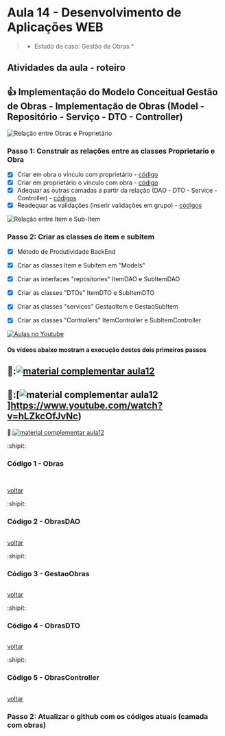 # Aula 14 - Desenvolvimento de Aplicações WEB

> 
> 
>  * Estudo de caso: Gestão de Obras *


## Atividades da aula - roteiro

## :+1: Implementação do Modelo Conceitual Gestão de Obras - Implementação de Obras (Model - Repositório - Serviço - DTO - Controller)

![Relação entre Obras e Proprietário](https://github.com/marcoswagner-commits/gestao_obras_aula_daw/blob/a07b4badee4940c720a9e62a9fe9e9d3105825c8/documentos/obras_proprietario.png)

### Passo 1: Construir as relações entre as classes Proprietario e Obra
- [x] Criar em obra o vínculo com proprietário - [código](#código-1---obra-proprietario)
- [x] Criar em proprietário o vínculo com obra - [código](#código-2---proprietario-obra)
- [x] Adequar as outras camadas a partir da relação (DAO - DTO - Service - Controller) - [códigos](#código-3---camadas)
- [x] Readequar as validações (inserir validações em grupo) - [códigos](#código-7---validações)

![Relação entre Item e Sub-Item](https://github.com/marcoswagner-commits/gestao_obras_aula_daw/blob/0c6016346d60abc8fc93f74d83e9e4c0d90fcbee/documentos/item_subitem.png)

### Passo 2: Criar as classes de item e subitem
- [x] Método de Produtividade BackEnd
- [x] Criar as classes Item e Subitem em "Models"
- [x] Criar as interfaces "repositories" ItemDAO e SubItemDAO
- [x] Criar as classes "DTOs" ItemDTO e SubItemDTO
- [x] Criar as classes "services" GestaoItem e GestaoSubItem
- [x] Criar as classes "Controllers" ItemController e SubItemController


[![Aulas no Youtube](https://github.com/marcoswagner-commits/gestao_obras_aula_daw/blob/cb3e2ea9547f9ddc831277f07919c3e78451eb92/yt-icon.png)](https://www.youtube.com/channel/UCfO-aJxKLqau0TnL0AfNAvA)
####  Os vídeos abaixo mostram a execução destes dois primeiros passos

🥇:[![material complementar aula12](https://github.com/marcoswagner-commits/gestao_obras_aula_daw/blob/de83dfe17ef227404bf91b9dae5666f2ca8ae59a/Capa_aula10.png)](https://www.youtube.com/watch?v=TCSLJU4TNlo)
-
🥈:[![material complementar aula12](https://github.com/marcoswagner-commits/gestao_obras_aula_daw/blob/de83dfe17ef227404bf91b9dae5666f2ca8ae59a/Capa_aula10.png)]https://www.youtube.com/watch?v=hLZkcOfJvNc)
-
🥉:[![material complementar aula12](https://github.com/marcoswagner-commits/gestao_obras_aula_daw/blob/de83dfe17ef227404bf91b9dae5666f2ca8ae59a/Capa_aula10.png)](https://www.youtube.com/watch?v=sjmjxv4HqEE)


:shipit: 
### Código 1 - Obras
```


```
[voltar](#passo-1-analisar-e-adequar-a-arquitetura-rest)


:shipit: 
### Código 2 - ObrasDAO
```

```
[voltar](#passo-3-instalando-e-configurando-o-security)

:shipit: 
### Código 3 - GestaoObras
```

```
[voltar](#passo-3-instalando-e-configurando-o-security)


:shipit: 
### Código 4 - ObrasDTO
```

```
[voltar](#passo-3-instalando-e-configurando-o-security)

:shipit: 
### Código 5 - ObrasController
```

```
[voltar](#passo-3-instalando-e-configurando-o-security)

### Passo 2: Atualizar o github com os códigos atuais (camada com obras)

